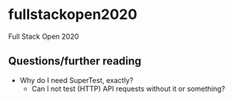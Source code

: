 # fullstackopen2020
 Full Stack Open 2020


## Questions/further reading
- Why do I need SuperTest, exactly?
    - Can I not test (HTTP) API requests without it or something?